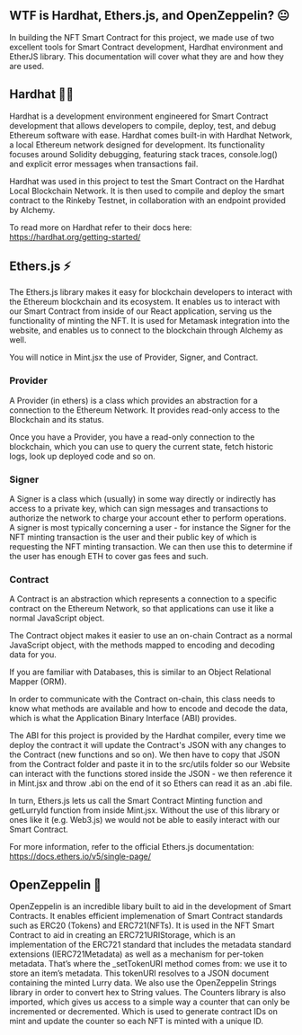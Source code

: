 ## WTF is Hardhat, Ethers.js, and OpenZeppelin? 😐
 
In building the NFT Smart Contract for this project, we made use of two excellent tools for Smart Contract development, Hardhat environment and EtherJS library. This documentation will cover what they are and how they are used.

## Hardhat 👷‍♂️

Hardhat is a development environment engineered for Smart Contract development that allows developers to compile, deploy, test, and debug Ethereum software with ease. Hardhat comes built-in with Hardhat Network, a local Ethereum network designed for development. Its functionality focuses around Solidity debugging, featuring stack traces, console.log() and explicit error messages when transactions fail.

Hardhat was used in this project to test the Smart Contract on the Hardhat Local Blockchain Network. It is then used to compile and deploy the smart contract to the Rinkeby Testnet, in collaboration with an endpoint provided by Alchemy. 

To read more on Hardhat refer to their docs here: https://hardhat.org/getting-started/

## Ethers.js ⚡️

The Ethers.js library makes it easy for blockchain developers to interact with the Ethereum blockchain and its ecosystem. It enables us to interact with our Smart Contract from inside of our React application, serving us the functionality of minting the NFT. It is used for Metamask integration into the website, and enables us to connect to the blockchain through Alchemy as well. 

You will notice in Mint.jsx the use of Provider, Signer, and Contract. 


### Provider

A Provider (in ethers) is a class which provides an abstraction for a connection to the Ethereum Network. It provides read-only access to the Blockchain and its status. 

Once you have a Provider, you have a read-only connection to the blockchain, which you can use to query the current state, fetch historic logs, look up deployed code and so on.

### Signer

A Signer is a class which (usually) in some way directly or indirectly has access to a private key, which can sign messages and transactions to authorize the network to charge your account ether to perform operations. A signer is most typically concerning a user - for instance the Signer for the NFT minting transaction is the user and their public key of which is requesting the NFT minting transaction. We can then use this to determine if the user has enough ETH to cover gas fees and such.

### Contract

A Contract is an abstraction which represents a connection to a specific contract on the Ethereum Network, so that applications can use it like a normal JavaScript object. 

The Contract object makes it easier to use an on-chain Contract as a normal JavaScript object, with the methods mapped to encoding and decoding data for you.

If you are familiar with Databases, this is similar to an Object Relational Mapper (ORM).

In order to communicate with the Contract on-chain, this class needs to know what methods are available and how to encode and decode the data, which is what the Application Binary Interface (ABI) provides.

The ABI for this project is provided by the Hardhat compiler, every time we deploy the contract it will update the Contract's JSON with any changes to the Contract (new functions and so on). We then have to copy that JSON from the Contract folder and paste it in to the src/utils folder so our Website can interact with the functions stored inside the JSON - we then reference it in Mint.jsx and throw .abi on the end of it so Ethers can read it as an .abi file.

In turn, Ethers.js lets us call the Smart Contract Minting function and getLurryId function from inside Mint.jsx. Without the use of this library or ones like it (e.g. Web3.js) we would not be able to easily interact with our Smart Contract.

For more information, refer to the official Ethers.js documentation: https://docs.ethers.io/v5/single-page/ 

## OpenZeppelin 🚀

OpenZeppelin is an incredible libary built to aid in the development of Smart Contracts. It enables efficient implemenation of Smart Contract standards such as ERC20 (Tokens) and ERC721(NFTs). It is used in the NFT Smart Contract to aid in creating an ERC721URIStorage, which is an implementation of the ERC721 standard that includes the metadata standard extensions (IERC721Metadata) as well as a mechanism for per-token metadata. That’s where the _setTokenURI method comes from: we use it to store an item’s metadata. This tokenURI resolves to a JSON document containing the minted Lurry data. We also use the OpenZeppelin Strings library in order to convert hex to String values. The Counters library is also imported, which gives us access to a simple way a counter that can only be incremented or decremented. Which is used to generate contract IDs on mint and update the counter so each NFT is minted with a unique ID. 



